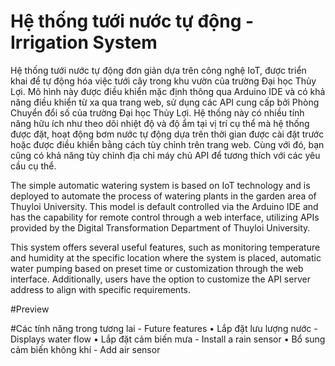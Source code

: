 # Hệ thống tưới nước tự động - Irrigation System
Hệ thống tưới nước tự động đơn giản dựa trên công nghệ IoT, được triển khai để tự động hóa việc tưới cây trong khu vườn của trường Đại học Thủy Lợi. Mô hình này được điều khiển mặc định thông qua Arduino IDE và có khả năng điều khiển từ xa qua trang web, sử dụng các API cung cấp bởi Phòng Chuyển đổi số của trường Đại học Thủy Lợi.
Hệ thống này có nhiều tính năng hữu ích như theo dõi nhiệt độ và độ ẩm tại vị trí cụ thể mà hệ thống được đặt, hoạt động bơm nước tự động dựa trên thời gian được cài đặt trước hoặc được điều khiển bằng cách tùy chỉnh trên trang web. Cùng với đó, bạn cũng có khả năng tùy chỉnh địa chỉ máy chủ API để tương thích với các yêu cầu cụ thể.

The simple automatic watering system is based on IoT technology and is deployed to automate the process of watering plants in the garden area of Thuyloi University. This model is default controlled via the Arduino IDE and has the capability for remote control through a web interface, utilizing APIs provided by the Digital Transformation Department of Thuyloi University.

This system offers several useful features, such as monitoring temperature and humidity at the specific location where the system is placed, automatic water pumping based on preset time or customization through the web interface. Additionally, users have the option to customize the API server address to align with specific requirements.

#Preview


#Các tính năng trong tương lai - Future features
•	Lắp đặt lưu lượng nước - Displays water flow
•	Lắp đặt cảm biến mưa - Install a rain sensor
•	Bổ sung cảm biến không khí - Add air sensor

